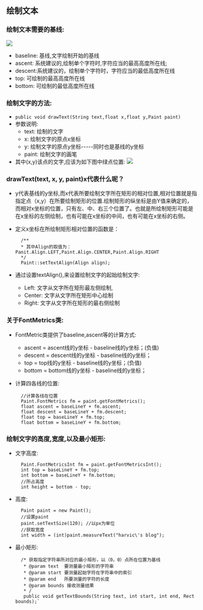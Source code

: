 ## 绘制文本
### 绘制文本需要的基线:
![](img/baseline.jpg)

* baseline: 基线,文字绘制开始的基线
* ascent: 系统建议的,绘制单个字符时,字符应当的最高高度所在线;
* descent:系统建议的，绘制单个字符时，字符应当的最低高度所在线
* top: 可绘制的最高高度所在线
* bottom: 可绘制的最低高度所在线

### 绘制文字的方法:
* `public void drawText(String text,float x,float y,Paint paint)`
* 参数说明:
	* text: 绘制的文字
	* x: 绘制文字的原点x坐标
	* y: 绘制文字的原点y坐标-----同时也是基线的y坐标
	* paint: 绘制文字的画笔
* 其中(x,y)该点的文字,应该为如下图中绿点位置:
![](img/start_point.jpg)

###  drawText(text, x, y, paint)x代表什么呢？

* y代表基线的y坐标,而x代表所要绘制文字所在矩形的相对位置,相对位置就是指指定点（x,y）在所要绘制矩形的位置.绘制矩形的纵坐标是由Y值来确定的，而相对x坐标的位置，只有左、中、右三个位置了。也就是所绘制矩形可能是在x坐标的左侧绘制，也有可能在x坐标的中间，也有可能在x坐标的右侧。
* 定义x坐标在所绘制矩形相对位置的函数是：
		
		/** 
	    * 其中Align的取值为：Panit.Align.LEFT,Paint.Align.CENTER,Paint.Align.RIGHT 
	    */  
	    Paint::setTextAlign(Align align);  

* 通过设置textAlign(),来设置绘制文字的起始绘制文字:
	* Left: 文字从文字所在矩形最左侧绘制,
	* Center: 文字从文字所在矩形中心绘制
	* Right: 文字从文字所在矩形的最右侧绘制

### 关于FontMetrics类:
* FontMetric类提供了baseline,ascent等的计算方式:

	* ascent = ascent线的y坐标 - baseline线的y坐标；(负值)
    * descent = descent线的y坐标 - baseline线的y坐标；
    * top = top线的y坐标 - baseline线的y坐标；(负值)
    * bottom = bottom线的y坐标 - baseline线的y坐标；

* 计算四各线的位置:
	
		//计算各线在位置  
	    Paint.FontMetrics fm = paint.getFontMetrics();  
	    float ascent = baseLineY + fm.ascent;  
	    float descent = baseLineY + fm.descent;  
	    float top = baseLineY + fm.top;  
	    float bottom = baseLineY + fm.bottom;  
   
### 绘制文字的高度,宽度,以及最小矩形:

* 文字高度:

	    Paint.FontMetricsInt fm = paint.getFontMetricsInt();  
	    int top = baseLineY + fm.top;  
	    int bottom = baseLineY + fm.bottom;  
	    //所占高度  
	    int height = bottom - top;  

* 高度:
	
		Paint paint = new Paint();  
	    //设置paint  
	    paint.setTextSize(120); //以px为单位  
	    //获取宽度  
	    int width = (int)paint.measureText("harvic\'s blog");  

* 最小矩形:
	
		/* 获取指定字符串所对应的最小矩形，以（0，0）点所在位置为基线 
		 * @param text  要测量最小矩形的字符串 
		 * @param start 要测量起始字符在字符串中的索引 
		 * @param end   所要测量的字符的长度 
		 * @param bounds 接收测量结果 
		 * /
		 public void getTextBounds(String text, int start, int end, Rect bounds);`
 

		
